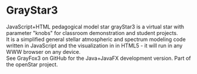# GrayStar3
JavaScript+HTML pedagogical model star
grayStar3 is a virtual star with parameter "knobs" for classroom demonstration and student projects.  
It is a simplified general stellar atmospheric and spectrum modeling code written in JavaScript and the 
visualization in in HTML5 - it will run in any WWW browser on any device.  
See GrayFox3 on GitHub for the Java+JavaFX development version.  Part of the openStar project.
